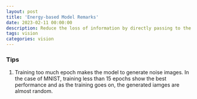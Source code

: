 ```yaml
---
layout: post
title: 'Energy-based Model Remarks'
date: 2023-02-11 00:00:00
description: Reduce the loss of information by directly passing to the final layer. 
tags: vision
categories: vision
---
```




### Tips 


1. Training too much epoch makes the model to generate noise images. In the case of MNIST, training less than 15 epochs show the best performance and as the training goes on, the generated iamges are almost random. 
